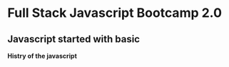 # Full Stack Javascript Bootcamp 2.0

## Javascript started with basic

**Histry of the javascript**


